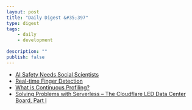 ```yaml
---
layout: post
title: "Daily Digest &#35;397"
type: digest
tags: 
    - daily
    - development
    
description: ""
publish: false
---
```


- [AI Safety Needs Social Scientists](https://distill.pub/2019/safety-needs-social-scientists/)
- [Real-time Finger Detection](https://becominghuman.ai/real-time-finger-detection-1e18fea0d1d4?source=rss----5e5bef33608a---4&gi=24268a0d3dab)
- [What is Continuous Profiling?](https://www.opsian.com/blog/what-is-continuous-profiling/)
- [Solving Problems with Serverless – The Cloudflare LED Data Center Board, Part I](https://blog.cloudflare.com/solving-problems-with-serverless-the-cloudflare-led-data-center-board-part-i/)
